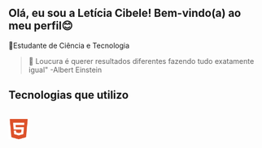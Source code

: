 ## Olá, eu sou a Letícia Cibele! Bem-vindo(a) ao meu perfil😊

📘Estudante de Ciência e Tecnologia
>💭 Loucura é querer resultados diferentes fazendo tudo exatamente igual" -Albert Einstein

## Tecnologias que utilizo
<div style="display: inline_block"><br>
<img src="imagens/html.png" width="40" height="40" alt="logo html">
</div>